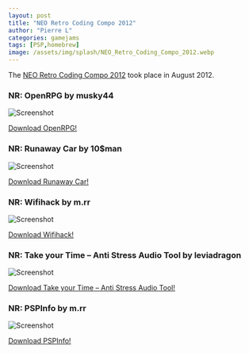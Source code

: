```yaml
---
layout: post
title: "NEO Retro Coding Compo 2012"
author: "Pierre L"
categories: gamejams
tags: [PSP,homebrew]
image: /assets/img/splash/NEO_Retro_Coding_Compo_2012.webp
---
```


The [NEO Retro Coding Compo 2012](https://www.neoflash.com/go/index.php/2012/08/22/the-neo-retro-coding-compo-2012-is-closed-have-31-entries-total/) took place in August 2012.


### NR: OpenRPG by musky44

![Screenshot](https://github.com/PSP-Archive/PSP-Archive.github.io/raw/gh-pages/assets/img/snaps/ORPG00344_00000.webp)

<a href="https://archive.org/details/oRPG.7z">Download OpenRPG!</a>

### NR: Runaway Car by 10$man

![Screenshot](https://github.com/PSP-Archive/PSP-Archive.github.io/raw/gh-pages/assets/img/snaps/RUNA01021_00000.webp)

<a href="https://archive.org/details/runaway-car.-7z">Download Runaway Car!</a>

### NR: Wifihack by m.rr

![Screenshot](https://github.com/PSP-Archive/PSP-Archive.github.io/raw/gh-pages/assets/img/snaps/20210528225602.webp)

<a href="https://archive.org/details/wifihack.-7z">Download Wifihack!</a>

### NR: Take your Time – Anti Stress Audio Tool by leviadragon

![Screenshot](https://github.com/PSP-Archive/PSP-Archive.github.io/raw/gh-pages/assets/img/snaps/TAKE01443_00000.webp)

<a href="https://archive.org/details/take-your-time-2.00.7z">Download Take your Time – Anti Stress Audio Tool!</a>

### NR: PSPInfo by m.rr

![Screenshot](https://github.com/PSP-Archive/PSP-Archive.github.io/raw/gh-pages/assets/img/snaps/PSP00873_00000.webp)

<a href="https://archive.org/details/psp-info-v-4.7z">Download PSPInfo!</a>
